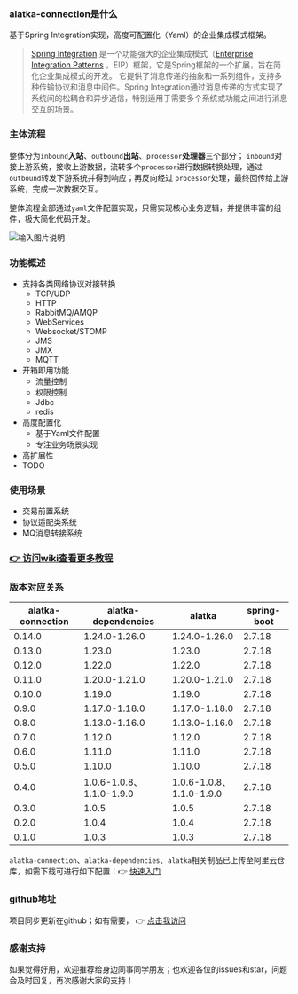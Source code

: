 ### alatka-connection是什么

基于Spring Integration实现，高度可配置化（Yaml）的企业集成模式框架。

> [Spring Integration](https://spring.io/projects/spring-integration)
> 是一个功能强大的企业集成模式（[Enterprise Integration Patterns](http://www.eaipatterns.com)
> ，EIP）框架，它是Spring框架的一个扩展，旨在简化企业集成模式的开发。
> 它提供了消息传递的抽象和一系列组件，支持多种传输协议和消息中间件。Spring
> Integration通过消息传递的方式实现了系统间的松耦合和异步通信，特别适用于需要多个系统或功能之间进行消息交互的场景。

### 主体流程

整体分为`inbound`**入站**、`outbound`**出站**、`processor`**处理器**三个部分；
`inbound`对接上游系统，接收上游数据，流转多个`processor`进行数据转换处理，通过`outbound`转发下游系统并得到响应；再反向经过
`processor`处理，最终回传给上游系统，完成一次数据交互。

整体流程全部通过`yaml`文件配置实现，只需实现核心业务逻辑，并提供丰富的组件，极大简化代码开发。

![输入图片说明](https://foruda.gitee.com/images/1732331639122176984/d37045c1_2152177.png "alatka-connection流程概述.drawio.png")

### 功能概述

- 支持各类网络协议对接转换
    - TCP/UDP
    - HTTP
    - RabbitMQ/AMQP
    - WebServices
    - Websocket/STOMP
    - JMS
    - JMX
    - MQTT
- 开箱即用功能
    - 流量控制
    - 权限控制
    - Jdbc
    - redis
- 高度配置化
    - 基于Yaml文件配置
    - 专注业务场景实现
- 高扩展性
- TODO

### 使用场景

- 交易前置系统
- 协议适配类系统
- MQ消息转接系统

### [ :point_right: 访问wiki查看更多教程](https://gitee.com/asuka2001/alatka-connection/wikis)

### 版本对应关系

| alatka-connection | alatka-dependencies     | alatka                  | spring-boot |
|-------------------|-------------------------|-------------------------|-------------|
| 0.14.0            | 1.24.0-1.26.0           | 1.24.0-1.26.0           | 2.7.18      |
| 0.13.0            | 1.23.0                  | 1.23.0                  | 2.7.18      |
| 0.12.0            | 1.22.0                  | 1.22.0                  | 2.7.18      |
| 0.11.0            | 1.20.0-1.21.0           | 1.20.0-1.21.0           | 2.7.18      |
| 0.10.0            | 1.19.0                  | 1.19.0                  | 2.7.18      |
| 0.9.0             | 1.17.0-1.18.0           | 1.17.0-1.18.0           | 2.7.18      |
| 0.8.0             | 1.13.0-1.16.0           | 1.13.0-1.16.0           | 2.7.18      |
| 0.7.0             | 1.12.0                  | 1.12.0                  | 2.7.18      |
| 0.6.0             | 1.11.0                  | 1.11.0                  | 2.7.18      |
| 0.5.0             | 1.10.0                  | 1.10.0                  | 2.7.18      |
| 0.4.0             | 1.0.6-1.0.8、1.1.0-1.9.0 | 1.0.6-1.0.8、1.1.0-1.9.0 | 2.7.18      |
| 0.3.0             | 1.0.5                   | 1.0.5                   | 2.7.18      |
| 0.2.0             | 1.0.4                   | 1.0.4                   | 2.7.18      |
| 0.1.0             | 1.0.3                   | 1.0.3                   | 2.7.18      |

`alatka-connection`、`alatka-dependencies`、`alatka`相关制品已上传至阿里云仓库，如需下载可进行如下配置：:point_right: [快速入门](https://gitee.com/asuka2001/alatka-connection/wikis/%E4%BA%8C%E3%80%81%E5%BF%AB%E9%80%9F%E5%85%A5%E9%97%A8)

### github地址

项目同步更新在github；如有需要， :point_right: [点击我访问](https://github.com/goGetSomeFries/alatka-connection)

### 感谢支持

如果觉得好用，欢迎推荐给身边同事同学朋友；也欢迎各位的issues和star，问题会及时回复，再次感谢大家的支持！